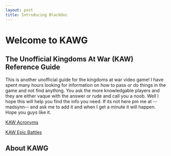 ```yaml
---
layout: post
title: Introducing BlackDoc
---
```


# Welcome to KAWG
## The Unofficial Kingdoms At War (KAW) Reference Guide

<p class="message">
  This is another unofficial guide for the kingdoms at war video game!  I have spent many hours looking for information on how to pass or do things in the game and not find anything. You ask the more knowledgable players and they are either vaque with the answer or rude and call you a noob. Well I hope this will help you find the info you need. If its not here pm me at --madsynn-- and ask me to add it and when I get a minute it will happen. Hope you guys like it.
</p>

[KAW Acronyms](/kaw-reference/acronyms "Kingdoms At War Acronyms")

[KAW Epic Battles](/kaw-reference/battles "Kingdoms At War Epic Battles Guide")

## About KAWG
